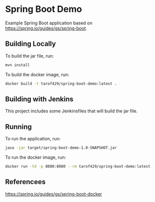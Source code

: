 # Spring Boot Demo

Example Spring Boot application based on https://spring.io/guides/gs/spring-boot. 

## Building Locally

To build the jar file, run:

```sh
mvn install
```

To build the docker image, run:

```sh
docker build -t tarof429/spring-boot-demo:latest .
```

## Building with Jenkins

This project includes some Jenkinsfiles that will build the jar file.

## Running

To run the application, run:

```sh
java -jar target/spring-boot-demo-1.0-SNAPSHOT.jar
```

To run the docker image, run:

```sh
docker run -td -p 8080:8080 --rm tarof429/spring-boot-demo:latest
```

## Referencees

https://spring.io/guides/gs/spring-boot-docker

